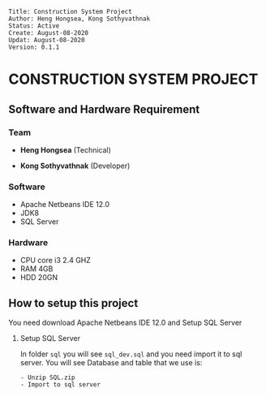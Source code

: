 
```
Title: Construction System Project
Author: Heng Hongsea, Kong Sothyvathnak
Status: Active
Create: August-08-2020
Updat: August-08-2020
Version: 0.1.1
```

# CONSTRUCTION SYSTEM PROJECT

## Software and Hardware Requirement

### Team

* **Heng Hongsea** (Technical)

* **Kong Sothyvathnak** (Developer)

### Software

* Apache Netbeans IDE 12.0
* JDK8
* SQL Server

### Hardware

* CPU core i3 2.4 GHZ
* RAM 4GB
* HDD 20GN

## How to setup this project

You need download Apache Netbeans IDE 12.0 and Setup SQL Server

1. Setup SQL Server

    In folder `sql` you will see `sql_dev.sql` and you need import it to sql server. You will see Database and table that we use is:

    ```
    - Unzip SQL.zip
    - Import to sql server
    ```